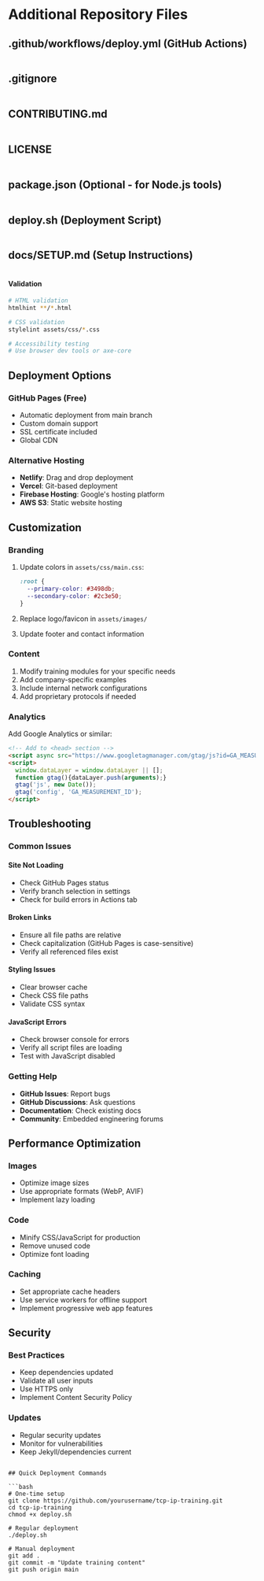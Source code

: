 # Additional Repository Files

## .github/workflows/deploy.yml (GitHub Actions)
```yaml
```

## .gitignore
```
```

## CONTRIBUTING.md
```markdown
```

## LICENSE
```
```

## package.json (Optional - for Node.js tools)
```json
```

## deploy.sh (Deployment Script)
```bash
```

## docs/SETUP.md (Setup Instructions)
```markdown
```

#### Validation
```bash
# HTML validation
htmlhint **/*.html

# CSS validation
stylelint assets/css/*.css

# Accessibility testing
# Use browser dev tools or axe-core
```

## Deployment Options

### GitHub Pages (Free)
- Automatic deployment from main branch
- Custom domain support
- SSL certificate included
- Global CDN

### Alternative Hosting
- **Netlify**: Drag and drop deployment
- **Vercel**: Git-based deployment
- **Firebase Hosting**: Google's hosting platform
- **AWS S3**: Static website hosting

## Customization

### Branding
1. Update colors in `assets/css/main.css`:
   ```css
   :root {
     --primary-color: #3498db;
     --secondary-color: #2c3e50;
   }
   ```

2. Replace logo/favicon in `assets/images/`

3. Update footer and contact information

### Content
1. Modify training modules for your specific needs
2. Add company-specific examples
3. Include internal network configurations
4. Add proprietary protocols if needed

### Analytics
Add Google Analytics or similar:
```html
<!-- Add to <head> section -->
<script async src="https://www.googletagmanager.com/gtag/js?id=GA_MEASUREMENT_ID"></script>
<script>
  window.dataLayer = window.dataLayer || [];
  function gtag(){dataLayer.push(arguments);}
  gtag('js', new Date());
  gtag('config', 'GA_MEASUREMENT_ID');
</script>
```

## Troubleshooting

### Common Issues

#### Site Not Loading
- Check GitHub Pages status
- Verify branch selection in settings
- Check for build errors in Actions tab

#### Broken Links
- Ensure all file paths are relative
- Check capitalization (GitHub Pages is case-sensitive)
- Verify all referenced files exist

#### Styling Issues
- Clear browser cache
- Check CSS file paths
- Validate CSS syntax

#### JavaScript Errors
- Check browser console for errors
- Verify all script files are loading
- Test with JavaScript disabled

### Getting Help
- **GitHub Issues**: Report bugs
- **GitHub Discussions**: Ask questions
- **Documentation**: Check existing docs
- **Community**: Embedded engineering forums

## Performance Optimization

### Images
- Optimize image sizes
- Use appropriate formats (WebP, AVIF)
- Implement lazy loading

### Code
- Minify CSS/JavaScript for production
- Remove unused code
- Optimize font loading

### Caching
- Set appropriate cache headers
- Use service workers for offline support
- Implement progressive web app features

## Security

### Best Practices
- Keep dependencies updated
- Validate all user inputs
- Use HTTPS only
- Implement Content Security Policy

### Updates
- Regular security updates
- Monitor for vulnerabilities
- Keep Jekyll/dependencies current
```

## Quick Deployment Commands

```bash
# One-time setup
git clone https://github.com/yourusername/tcp-ip-training.git
cd tcp-ip-training
chmod +x deploy.sh

# Regular deployment
./deploy.sh

# Manual deployment
git add .
git commit -m "Update training content"
git push origin main
```
